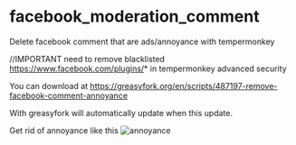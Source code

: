 # facebook_moderation_comment
Delete facebook comment that are ads/annoyance with tempermonkey

//IMPORTANT need to remove blacklisted https://www.facebook.com/plugins/* in tempermonkey advanced security

You can download at https://greasyfork.org/en/scripts/487197-remove-facebook-comment-annoyance

With greasyfork will automatically update when this update.


Get rid of annoyance like this
![annoyance](https://github.com/jamesbond448/facebook_moderation_comment/assets/32747767/d2724396-aa87-480f-856b-7fcd42b0fa8a)
